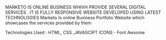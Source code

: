 MARKETO IS ONLINE BUSINESS WHIVH PROVIDE SEVERAL DIGITAL SERVICES . IT IS FULLY RESPONSIVE WEBSITE DEVELOPED USING LATEST TECHNOLOGIES
Marketo Is online Business Portfolio Website which showcases the services provided by them

Technologies Used : HTML, CSS ,JAVASCIPT 
ICONS - Font Awsome
